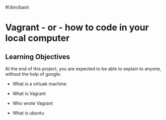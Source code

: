 #!/bin/bash

# Vagrant - or - how to code in your local computer

## Learning Objectives

At the end of this project, you are expected to be able to explain to anyone, without the help of google:

* What is a virtuak machine

* What is Vagrant

* Who wrote Vagrant

* What is ubuntu

